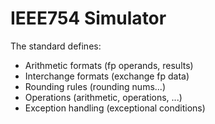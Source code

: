 # IEEE754 Simulator

The standard defines:
- Arithmetic formats (fp operands, results)
- Interchange formats (exchange fp data)
- Rounding rules (rounding nums...)
- Operations (arithmetic, operations, ...)
- Exception handling (exceptional conditions)
